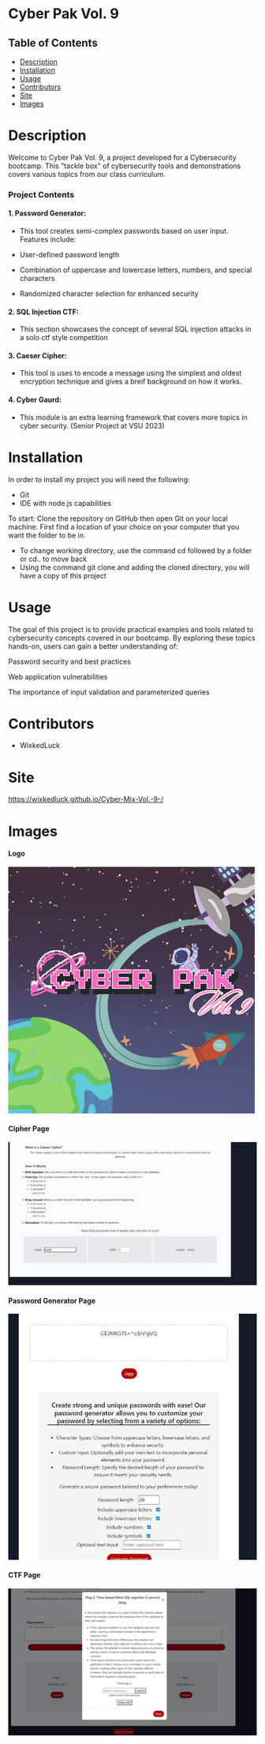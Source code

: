 # Cyber Pak Vol. 9 
## Table of Contents
* [Description](#description)
* [Installation](#installation)
* [Usage](#usage)
 * [Contributors](#contributors)
 * [Site](#site)
 * [Images](#Images)

# Description
Welcome to Cyber Pak Vol. 9, a project developed for a Cybersecurity bootcamp. This "tackle box" of cybersecurity tools and demonstrations covers various topics from our class curriculum.

### Project Contents
#### 1. Password Generator:

- This tool creates semi-complex passwords based on user input. Features include:

- User-defined password length

- Combination of uppercase and lowercase letters, numbers, and special characters

- Randomized character selection for enhanced security

#### 2. SQL Injection CTF:

- This section showcases the concept of several SQL injection attacks in a solo ctf style competition 

#### 3. Caeser Cipher: 

- This tool is uses to encode a message using the simplest and oldest encryption technique and gives a breif background on how it works.

#### 4. Cyber Gaurd:

- This module is an extra learning framework that covers more topics in cyber security. (Senior Project at VSU 2023)


# Installation
In order to install my project you will need the following: 
- Git
- IDE with node.js capabilities 

To start: 
Clone the repository on GitHub then open Git on your local machine. First find a location of your choice on your computer that you want the folder to be in.
- To change working directory, use the command cd followed by a folder or cd.. to move back  
- Using the command git clone and adding the cloned directory, you will have a copy of this project


# Usage 
The goal of this project is to provide practical examples and tools related to cybersecurity concepts covered in our bootcamp. By exploring these topics hands-on, users can gain a better understanding of:

Password security and best practices

Web application vulnerabilities

The importance of input validation and parameterized queries


# Contributors
- WixkedLuck


# Site
https://wixkedluck.github.io/Cyber-Mix-Vol.-9-/

# Images

#### Logo
![Logo](./public/CyberPak.png)

#### Cipher Page 
![Cipher](./public/cipher.png)

#### Password Generator Page
![Password-Generator](./public/Pass-gen.png)

#### CTF Page
![CTF-Page](./public/CTF.png)